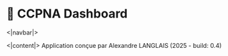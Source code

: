 # 🦇 CCPNA Dashboard

<|navbar|>

<|content|>
Application conçue par Alexandre LANGLAIS (2025 - build: 0.4)
